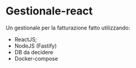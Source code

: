 # Gestionale-react

Un gestionale per la fatturazione fatto utilizzando:

- ReactJS;
- NodeJS (Fastify)
- DB da decidere
- Docker-compose
